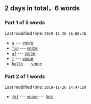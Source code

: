 ## **2** days in total，**6** words

### Part **1** of **5** words
Last modified time: `2019-11-26 16:00:48`
+ [`a`](https://translate.google.cn/#view=home&op=translate&sl=en&tl=zh-CN&text=a) --- [voice](https://translate.google.cn/translate_tts?ie=UTF-8&q=a&tl=en&total=1&idx=0&textlen=1&tk=473558.103757&client=webapp&prev=input)
+ [`fsd`](https://translate.google.cn/#view=home&op=translate&sl=en&tl=zh-CN&text=fsd) --- [voice](https://translate.google.cn/translate_tts?ie=UTF-8&q=fsd&tl=en&total=3&idx=0&textlen=3&tk=473558.103757&client=webapp&prev=input)
+ [`af`](https://translate.google.cn/#view=home&op=translate&sl=en&tl=zh-CN&text=af) --- [voice](https://translate.google.cn/translate_tts?ie=UTF-8&q=af&tl=en&total=2&idx=0&textlen=2&tk=473558.103757&client=webapp&prev=input)
+ [`f`](https://translate.google.cn/#view=home&op=translate&sl=en&tl=zh-CN&text=f) --- [voice](https://translate.google.cn/translate_tts?ie=UTF-8&q=f&tl=en&total=1&idx=0&textlen=1&tk=473558.103757&client=webapp&prev=input)
+ [`hello`](https://translate.google.cn/#view=home&op=translate&sl=en&tl=zh-CN&text=hello) --- [voice](https://translate.google.cn/translate_tts?ie=UTF-8&q=hello&tl=en&total=5&idx=0&textlen=5&tk=473558.103757&client=webapp&prev=input)


### Part **2** of **1** words
Last modified time: `2019-11-26 14:47:20`
+ [`fdf`](https://translate.google.cn/#view=home&op=translate&sl=en&tl=zh-CN&text=fdf) --- [voice](https://translate.google.cn/translate_tts?ie=UTF-8&q=fdf&tl=en&total=3&idx=0&textlen=3&tk=473558.103757&client=webapp&prev=input) --- [link](121)


